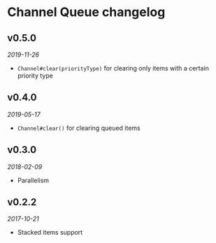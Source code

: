 # Channel Queue changelog

## v0.5.0
_2019-11-26_

 * `Channel#clear(priorityType)` for clearing only items with a certain priority type

## v0.4.0
_2019-05-17_

 * `Channel#clear()` for clearing queued items

## v0.3.0
_2018-02-09_

 * Parallelism

## v0.2.2
_2017-10-21_

 * Stacked items support
